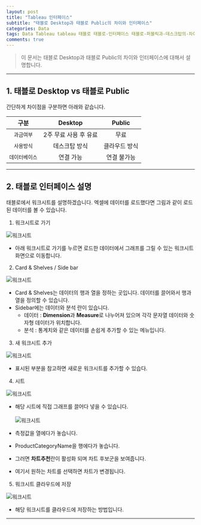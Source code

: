 ```yaml
---  
layout: post  
title: "Tableau 인터페이스"
subtitle: "태블로 Desktop과 태블로 Public의 차이와 인터페이스"  
categories: Data  
tags: Data Tableau tableau 태블로 태블로-인터페이스 태블로-퍼블릭과-데스크탑의-차이 
comments: true  
---  
```



> 이 문서는 태블로 Desktop과 태블로 Public의 차이와 인터페이스에 대해서 설명합니다.

---

## 1. 태블로 Desktop vs 태블로 Public

간단하게 차이점을 구분하면 아래와 같습니다.

|구분| Desktop | Public|
|:---:|:---:|:---:|
|`과금여부`| 2주 무료 사용 후 유료| 무료 |
|`사용방식`|데스크탑 방식 | 클라우드 방식|
|`데이터베이스`|연결 가능| 연결 불가능|

---


## 2. 태블로 인터페이스 설명
태블로에서 워크시트를 설명하겠습니다.
엑셀에 데이터를 로드했다면 그림과 같이 로드된 데이터를 볼 수 있습니다.

1. 워크시트로 가기

![워크시트](img\tableau\tableadu_interface1.png)
- 아래 워크시트로 가기를 누르면 로드한 데이터에서 그래프를 그릴 수 있는 워크시트 화면으로 이동합니다.

2. Card & Shelves / Side bar

![워크시트](img\tableau\tableadu_interface2.png)

- Card & Shelves는 데이터의 행과 열을 정하는 곳입니다. 데이터를 끌어와서 행과 열을 정의할 수 있습니다.
- Sidebar에는 데이터와 분석 란이 있습니다.
    - 데이터 : **Dimension**과 **Measure**로 나누어져 있으며 각각 문자열 데이터와 숫자형 데이터가 위치합니다.
    - 분석 : 통계치와 같은 데이터를 손쉽게 추가할 수 있는 메뉴입니다.

3. 새 워크시트 추가

![워크시트](img\tableau\tableadu_interface3.png)
- 표시된 부분을 참고하면 새로운 워크시트를 추가할 수 있습다.

4. 시트

![워크시트](img\tableau\tableadu_interface4.png)

- 해당 시트에 직접 그래프를 끌어다 넣을 수 있습니다.
  <br>
  <br>
![워크시트](img\tableau\tableadu_interface5.png)

- 측정값을 열에다가 놓습니다.
- ProductCategoryName을 행에다가 놓습니다.
- 그러면 **차트추천**란이 활성화 되며 차트 후보군을 보여줍니다.
- 여기서 원하는 차트를 선택하면 차트가 변경됩니다.

5. 워크시트 클라우드에 저장

![워크시트](img\tableau\tableadu_interface6.png)

- 해당 워크시트를 클라우드에 저장하는 방법입니다.

---
